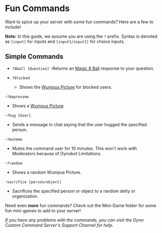 # Fun Commands
Want to spice up your server with some fun commands? Here are a few to include!  

**Note:** In this guide, we assume you are using the ``?`` prefix. Syntax is denoted as ``[input]`` for inputs and ``[input1/input2]`` for choice inputs.

## Simple Commands
- ``?8ball [Question]``
  -Returns an [Magic 8 Ball](https://en.wikipedia.org/wiki/Magic_8-Ball) response to your question.
  
- ``?blocked``
  - Shows the [Wumpus Picture](https://dynocc.xyz/files/wumpus.PNG) for blocked users.
  
-``?depressme``
  - Shows a [Wumpus Picture](https://dynocc.tk/files/alone.png)
  
-``?hug [User]``
  - Sends a message in chat saying that the user hugged the specified person.  
  
-``?muteme``
  - Mutes the command user for 10 minutes. This won't work with Moderators because of Dynobot Limitations.  
  
-``?random``  
  - Shows a random Wumpus Picture.  
  
-``sacrifice [person/object]``  
  - Sacrifices the specified person or object to a random deity or organization.  
  
Need even **more** fun commands? Check out the Mini-Game folder for some fun mini-games to add to your server!

*If you have any problems with the commands, you can visit the Dyno Custom Command Server's Support Channel for help.*
